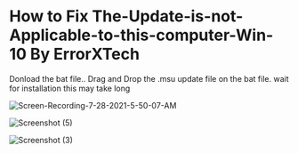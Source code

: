 # How to Fix The-Update-is-not-Applicable-to-this-computer-Win-10 By ErrorXTech

Donload the bat file..
Drag and Drop the .msu update file on the bat file.
wait for installation this may take long

![Screen-Recording-_7-28-2021-5-50-07-AM_](https://user-images.githubusercontent.com/60354359/127325081-4d8daed0-2a75-4961-83c6-9083d3f65b68.gif)

![Screenshot (5)](https://user-images.githubusercontent.com/60354359/127325720-2b4e2f20-a310-483f-852f-f0a6665e6adc.png)



![Screenshot (3)](https://user-images.githubusercontent.com/60354359/127325350-3138021e-9f75-44b7-8b09-112e2615f46d.png)

